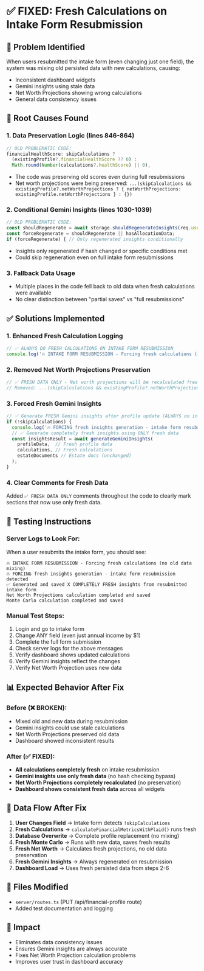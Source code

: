 # ✅ FIXED: Fresh Calculations on Intake Form Resubmission

## 🐛 Problem Identified
When users resubmitted the intake form (even changing just one field), the system was mixing old persisted data with new calculations, causing:
- Inconsistent dashboard widgets
- Gemini insights using stale data
- Net Worth Projections showing wrong calculations
- General data consistency issues

## 🔧 Root Causes Found

### 1. **Data Preservation Logic** (lines 846-864)
```typescript
// OLD PROBLEMATIC CODE:
financialHealthScore: skipCalculations ? 
  (existingProfile?.financialHealthScore ?? 0) : 
  Math.round(Number(calculations?.healthScore) || 0),
```
- The code was preserving old scores even during full resubmissions
- Net worth projections were being preserved: `...(skipCalculations && existingProfile?.netWorthProjections ? { netWorthProjections: existingProfile.netWorthProjections } : {})`

### 2. **Conditional Gemini Insights** (lines 1030-1039)
```typescript
// OLD PROBLEMATIC CODE:
const shouldRegenerate = await storage.shouldRegenerateInsights(req.user!.id, currentProfileHash);
const forceRegenerate = shouldRegenerate || hasAllocationData;
if (forceRegenerate) { // Only regenerated insights conditionally
```
- Insights only regenerated if hash changed or specific conditions met
- Could skip regeneration even on full intake form resubmissions

### 3. **Fallback Data Usage**
- Multiple places in the code fell back to old data when fresh calculations were available
- No clear distinction between "partial saves" vs "full resubmissions"

## ✅ Solutions Implemented

### 1. **Enhanced Fresh Calculation Logging**
```typescript
// ✅ ALWAYS DO FRESH CALCULATIONS ON INTAKE FORM RESUBMISSION
console.log('🔥 INTAKE FORM RESUBMISSION - Forcing fresh calculations (no old data mixing)');
```

### 2. **Removed Net Worth Projections Preservation**
```typescript
// ✅ FRESH DATA ONLY - Net worth projections will be recalculated fresh below (no preservation)
// Removed: ...(skipCalculations && existingProfile?.netWorthProjections ? { netWorthProjections: existingProfile.netWorthProjections } : {}),
```

### 3. **Forced Fresh Gemini Insights**
```typescript
// ✅ Generate FRESH Gemini insights after profile update (ALWAYS on intake resubmission)
if (!skipCalculations) {
  console.log('🔥 FORCING fresh insights generation - intake form resubmission detected');
  // ✅ Generate completely fresh insights using ONLY fresh data
  const insightsResult = await generateGeminiInsights(
    profileData,  // Fresh profile data
    calculations, // Fresh calculations
    estateDocuments // Estate docs (unchanged)
  );
}
```

### 4. **Clear Comments for Fresh Data**
Added `✅ FRESH DATA ONLY` comments throughout the code to clearly mark sections that now use only fresh data.

## 🎯 Testing Instructions

### Server Logs to Look For:
When a user resubmits the intake form, you should see:
```
🔥 INTAKE FORM RESUBMISSION - Forcing fresh calculations (no old data mixing)
🔥 FORCING fresh insights generation - intake form resubmission detected
✅ Generated and saved X COMPLETELY FRESH insights from resubmitted intake form
Net Worth Projections calculation completed and saved
Monte Carlo calculation completed and saved
```

### Manual Test Steps:
1. Login and go to intake form
2. Change ANY field (even just annual income by $1)
3. Complete the full form submission
4. Check server logs for the above messages
5. Verify dashboard shows updated calculations
6. Verify Gemini insights reflect the changes
7. Verify Net Worth Projection uses new data

## 📊 Expected Behavior After Fix

### Before (❌ BROKEN):
- Mixed old and new data during resubmission
- Gemini insights could use stale calculations
- Net Worth Projections preserved old data
- Dashboard showed inconsistent results

### After (✅ FIXED):
- **All calculations completely fresh** on intake resubmission
- **Gemini insights use only fresh data** (no hash checking bypass)
- **Net Worth Projections completely recalculated** (no preservation)
- **Dashboard shows consistent fresh data** across all widgets

## 🔄 Data Flow After Fix

1. **User Changes Field** → Intake form detects `!skipCalculations`
2. **Fresh Calculations** → `calculateFinancialMetricsWithPlaid()` runs fresh
3. **Database Overwrite** → Complete profile replacement (no mixing)
4. **Fresh Monte Carlo** → Runs with new data, saves fresh results
5. **Fresh Net Worth** → Calculates fresh projections, no old data preservation
6. **Fresh Gemini Insights** → Always regenerated on resubmission
7. **Dashboard Load** → Uses fresh persisted data from steps 2-6

## 📁 Files Modified
- `server/routes.ts` (PUT /api/financial-profile route)
- Added test documentation and logging

## 🚀 Impact
- Eliminates data consistency issues
- Ensures Gemini insights are always accurate
- Fixes Net Worth Projection calculation problems
- Improves user trust in dashboard accuracy